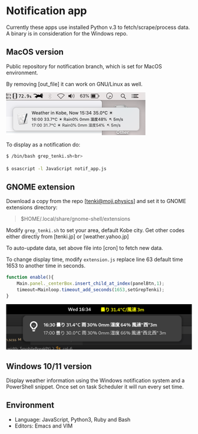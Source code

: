 # Notification app

Currently these apps use installed Python v.3 to fetch/scrape/process  data. A binary is in consideration for the Windows repo.

## MacOS version
Public repository for notification branch, which is set for MacOS environment.

By removing [out_file] it can work on GNU/Linux as well.

![Screenshot](mac_os/getTenki_1534.png)

To display as a notification do:<br>
```sh
$ /bin/bash grep_tenki.sh<br>

$ osascript -l JavaScript notif_app.js
```

## GNOME extension

Download a copy from the repo [tenki@moji.physics] and set it to GNOME extensions directory:

> $HOME/.local/share/gnome-shell/extensions

Modify `grep_tenki.sh` to set your area, default Kobe city. Get other codes either directly from [tenki.jp] or [weather.yahoo.jp]

To auto-update data, set above file into [cron] to fetch new data.

To change display time, modify `extension.js` replace line $63$ default time $1653$ to another time in seconds.

```js
function enable(){
    Main.panel._centerBox.insert_child_at_index(panelBtn,1);
    timeout=Mainloop.timeout_add_seconds(1653,setGrepTenki);
}
```

![Screenshot](tenki@moji.physics/Screenshot.png)

## Windows 10/11 version

Display weather information using the Windows notification system and a PowerShell snippet. Once set on task Scheduler it will run every set time.
 
## Environment
- Language: JavaScript, Python3, Ruby and Bash
- Editors: Emacs and VIM
